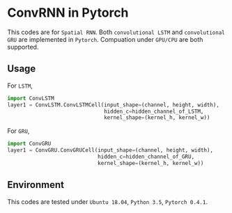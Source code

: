 # ConvRNN in Pytorch
This codes are for `Spatial RNN`. Both `convolutional LSTM` and `convolutional GRU` are implemented in `Pytorch`. Compuation under `GPU/CPU` are both supported. 

## Usage
For `LSTM`,
```python
import ConvLSTM
layer1 = ConvLSTM.ConvLSTMCell(input_shape=(channel, height, width),
                               hidden_c=hidden_channel_of_LSTM,
                               kernel_shape=(kernel_h, kernel_w)) 
```

For `GRU`, 
```python
import ConvGRU
layer1 = ConvGRU.ConvGRUCell(input_shape=(channel, height, width),
                             hidden_c=hidden_channel_of_GRU,
                             kernel_shape=(kernel_h, kernel_w)) 
```

## Environment
This codes are tested under `Ubuntu 18.04`, `Python 3.5`, `Pytorch 0.4.1`. 
